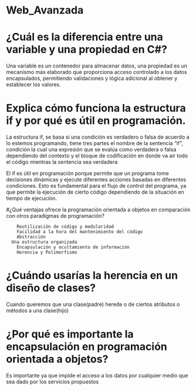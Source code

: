 # Web_Avanzada

# ¿Cuál es la diferencia entre una variable y una propiedad en C#? 

Una variable es un contenedor para almacenar datos, una propiedad es un mecanismo más elaborado que proporciona acceso controlado a los datos encapsulados, permitiendo validaciones y lógica adicional al obtener y establecer los valores.

#	Explica cómo funciona la estructura if y por qué es útil en programación. 

La estructura if, se basa si una condición es verdadero o falsa de acuerdo a lo estemos programando, tiene tres partes el nombre de la sentencia “if”, condición la cual una expresión que se evalúa como verdadera o falsa dependiendo del contexto y el bloque de codificación en donde va air todo el código mientras la sentencia sea verdadera

El if es útil en programación porque permite que un programa tome decisiones dinámicas y ejecute diferentes acciones basadas en diferentes condiciones. Esto es fundamental para el flujo de control del programa, ya que permite la ejecución de cierto código dependiendo de la situación en tiempo de ejecución.

#¿Qué ventajas ofrece la programación orientada a objetos en comparación con otros paradigmas de programación? 

		Reutilización de código y modularidad
		Facilidad a la hora del mantenimiento del código
		Abstracción
	  Una estructura organizada
		Encapsulación y ocultamiento de información
		Herencia y Polimorfismo

#	¿Cuándo usarías la herencia en un diseño de clases? 
Cuando queremos que una clase(padre) herede o de ciertos atributos o métodos a una clase(hijo)





#	¿Por qué es importante la encapsulación en programación orientada a objetos?

Es importante ya que impide el acceso a los datos por cualquier medio que sea dado por los servicios propuestos
